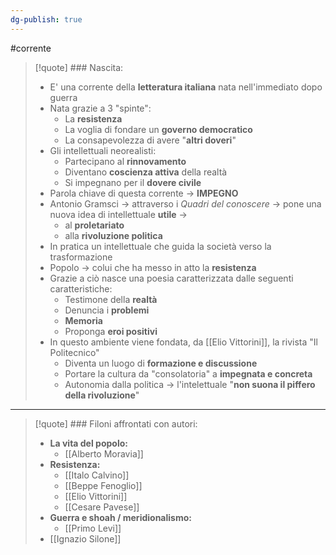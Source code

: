 ```yaml
---
dg-publish: true
---
```

#corrente

> [!quote] ### Nascita:
> - E' una corrente della **letteratura italiana** nata nell'immediato dopo guerra
> - Nata grazie a 3 "spinte":
> 	- La **resistenza**
> 	- La voglia di fondare un **governo democratico**
> 	- La consapevolezza di avere "**altri doveri**"
> - Gli intellettuali neorealisti:
> 	- Partecipano al **rinnovamento**
> 	- Diventano **coscienza attiva** della realtà
> 	- Si impegnano per il **dovere civile**
> - Parola chiave di questa corrente -> **IMPEGNO**
> - Antonio Gramsci -> attraverso i *Quadri del conoscere* -> pone una nuova idea di intellettuale **utile** ->
> 	- al **proletariato**
> 	- alla **rivoluzione politica**
> - In pratica un intellettuale che guida la società verso la trasformazione
> - Popolo -> colui che ha messo in atto la **resistenza**
> - Grazie a ciò nasce una poesia caratterizzata dalle seguenti caratteristiche:
> 	- Testimone della **realtà**
> 	- Denuncia i **problemi**
> 	- **Memoria**
> 	- Proponga **eroi positivi**
> - In questo ambiente viene fondata, da [[Elio Vittorini]], la rivista "Il Politecnico"
> 	- Diventa un luogo di **formazione e discussione**
> 	- Portare la cultura da "consolatoria" a **impegnata e concreta**
> 	- Autonomia dalla politica -> l'intelettuale "**non suona il piffero della rivoluzione**"

---

>[!quote] ### Filoni affrontati con autori:
>- **La vita del popolo:**
>	- [[Alberto Moravia]]
>- **Resistenza:**
>	- [[Italo Calvino]]
>	- [[Beppe Fenoglio]]
>	- [[Elio Vittorini]]
>	- [[Cesare Pavese]]
>- **Guerra e shoah / meridionalismo:**
>	- [[Primo Levi]]
>- [[Ignazio Silone]]



